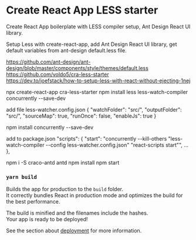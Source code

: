 # Create React App LESS starter

Create React App boilerplate with LESS compiler setup, Ant Design React UI library.

Setup Less with create-react-app, add Ant Design React UI library, get default variables from ant-design default.less file.

https://github.com/ant-design/ant-design/blob/master/components/style/themes/default.less  
https://github.com/voldo5/cra-less-starter  
https://dev.to/joefstack/how-to-setup-less-with-react-without-ejecting-1nej

npx create-react-app cra-less-starter
npm install less less-watch-compiler concurrently --save-dev

add file less-watcher.config.json
{
"watchFolder": "src/",
"outputFolder": "src/",
"sourceMap": true,
"runOnce": false,
"enableJs": true
}

npm install concurrently --save-dev

add to package.json
"scripts": {
"start": "concurrently --kill-others \"less-watch-compiler --config less-watcher.config.json\" \"react-scripts start\"",
…
},

npm i -S craco-antd antd
npm install
npm start

### `yarn build`

Builds the app for production to the `build` folder.\
It correctly bundles React in production mode and optimizes the build for the best performance.

The build is minified and the filenames include the hashes.\
Your app is ready to be deployed!

See the section about [deployment](https://facebook.github.io/create-react-app/docs/deployment) for more information.
